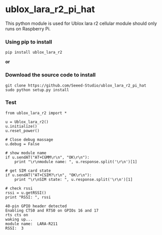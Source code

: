 # ublox_lara_r2_pi_hat

This python module is used for Ublox lara r2 cellular module should only runs on Raspberry Pi.

### Using pip to install 
```
pip install ublox_lara_r2
```

**or**

### Download the source code to install
```
git clone https://github.com/Seeed-Studio/ublox_lara_r2_pi_hat
sudo python setup.py install
```

### Test
```
from ublox_lara_r2 import *

u = Ublox_lara_r2()
u.initialize()
u.reset_power()

# Close debug massage 
u.debug = False

# show module name
if u.sendAT("AT+CGMM\r\n", "OK\r\n"):
    print "\r\nmodule name: ", u.response.split('\r\n')[1]

# get SIM card state
if u.sendAT("AT+CSIM?\r\n", "OK\r\n"):
    print "\r\nSIM state: ", u.response.split('\r\n')[1]

# check rssi
rssi = u.getRSSI()
print "RSSI: ", rssi
```

```
40-pin GPIO header detected
Enabling CTS0 and RTS0 on GPIOs 16 and 17
rts cts on
waking up...
module name:  LARA-R211
RSSI:  3
```
